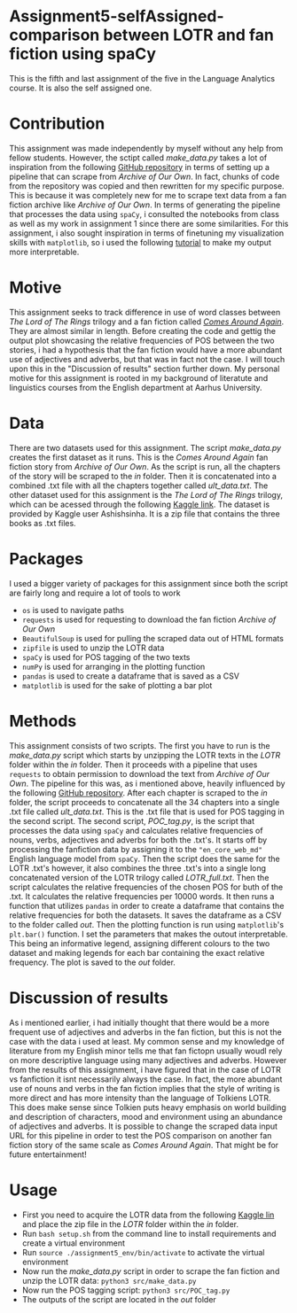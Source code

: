# Assignment5-selfAssigned-comparison between LOTR and fan fiction using spaCy
This is the fifth and last assignment of the five in the Language Analytics course. It is also the self assigned one.

# Contribution
This assignment was made independently by myself without any help from fellow students. However, the sctipt called _make_data.py_ takes a lot of inspiration from the following [GitHub repository](https://github.com/radiolarian/AO3Scraper.git) in terms of setting up a pipeline that can scrape from _Archive of Our Own_. In fact, chunks of code from the repository was copied and then rewritten for my specific purpose. This is because it was completely new for me to scrape text data from a fan fiction archive like  _Archive of Our Own_. In terms of generating the pipeline that processes the data using ```spaCy```, i consulted the notebooks from class as well as my work in assignment 1 since there are some similarities. For this assignment, i also sought inspiration in terms of finetuning my visualization skills with ```matplotlib```, so i used the following [tutorial](https://www.geeksforgeeks.org/bar-plot-in-matplotlib/) to make my output more interpretable.

# Motive
This assignment seeks to track difference in use of word classes between _The Lord of The Rings_ trilogy and a fan fiction called [_Comes Around Again_](https://archiveofourown.org/works/2064171/chapters/4487058). They are almost similar in length. Before creating the code and gettig the output plot showcasing the relative frequencies of POS between the two stories, i had a hypothesis that the fan fiction would have a more abundant use of adjectives and adverbs, but that was in fact not the case. I will touch upon this in the "Discussion of results" section further down. My personal motive for this assignment is rooted in my background of literatute and linguistics courses from the English department at Aarhus University. 

# Data
There are two datasets used for this assignment. The script _make_data.py_ creates the first dataset as it runs. This is the _Comes Around Again_ fan fiction story from _Archive of Our Own_. As the script is run, all the chapters of the story will be scraped to the _in_ folder. Then it is concatenated into a combined .txt file with all the chapters together called _ult_data.txt_. The other dataset used for this assignment is the _The Lord of The Rings_ trilogy, which can be acessed through the following [Kaggle link](https://www.kaggle.com/datasets/ashishsinhaiitr/lord-of-the-rings-text). The dataset is provided by Kaggle user  Ashishsinha. It is a zip file that contains the three books as .txt files. 

# Packages
I used a bigger variety of packages for this assignment since both the script are fairly long and require a lot of tools to work
* ```os``` is used to navigate paths
* ```requests``` is used for requesting to download the fan fiction _Archive of Our Own_
* ```BeautifulSoup``` is used for pulling the scraped data out of HTML formats
* ```zipfile``` is used to unzip the LOTR data 
* ```spaCy``` is used for POS tagging of the two texts
* ```numPy``` is used for arranging in the plotting function
* ```pandas``` is used to create a dataframe that is saved as a CSV 
* ```matplotlib``` is used for the sake of plotting a bar plot

# Methods
This assignment consists of two scripts. The first you have to run is the _make_data.py_ script which starts by unzipping the LOTR texts in the _LOTR_ folder within the _in_ folder. Then it proceeds with a pipeline that uses ```requests``` to obtain permission to download the text from _Archive of Our Own_. The pipeline for this was, as i mentioned above, heavily influenced by the following [GitHub repository](https://github.com/radiolarian/AO3Scraper.git). After each chapter is scraped to the _in_ folder, the script proceeds to concatenate all the 34 chapters into a single .txt file called _ult_data.txt_. This is the .txt file that is used for POS tagging in the second script. 
The second script, _POC_tag.py_, is the script that processes the data using ```spaCy``` and calculates relative frequencies of nouns, verbs, adjectives and adverbs for both the .txt's. It starts off by processing the fanfiction data by assigning it to the ```"en_core_web_md"``` English language model from ```spaCy```. Then the script does the same for the LOTR .txt's however, it also combines the three .txt's into a single long concatenated version of the LOTR trilogy called _LOTR_full.txt_. Then the script calculates the relative frequencies of the chosen POS for buth of the .txt. It calculates the relative frequencies per 10000 words. It then runs a function that utilizes ```pandas``` in order to create a dataframe that contains the relative frequencies for both the datasets. It saves the dataframe as a CSV to the folder called _out_. Then the plotting function is run using ```matplotlib```'s ```plt.bar()``` function. I set the parameters that makes the outout interpretable. This being an informative legend, assigning different colours to the two dataset and making legends for each bar containing the exact relative frequency. The plot is saved to the _out_ folder.

# Discussion of results
As i mentioned earlier, i had initially thought that there would be a more frequent use of adjectives and adverbs in the fan fiction, but this is not the case with the data i used at least. My common sense and my knowledge of literature from my English minor tells me that fan fictopn usually woudl rely on more descriptive language using many adjectives and adverbs. However from the results of this assignment, i have figured that in the case of LOTR vs fanfiction it isnt necessarily always the case. In fact, the more abundant use of nouns and verbs in the fan fiction implies that the style of writing is more direct and has more intensity than the language of Tolkiens LOTR. This does make sense since Tolkien puts heavy emphasis on world building and description of characters, mood and environment using an abundance of adjectives and adverbs. It is possible to change the scraped data input URL for this pipeline in order to test the POS comparison on another fan fiction story of the same scale as _Comes Around Again_. That might be for future entertainment!

# Usage
* First you need to acquire the LOTR data from the following [Kaggle lin](https://www.kaggle.com/datasets/ashishsinhaiitr/lord-of-the-rings-text) and place the zip file in the _LOTR_ folder within the _in_ folder. 
* Run ```bash setup.sh``` from the command line to install requirements and create a virtual environment
* Run ```source ./assignment5_env/bin/activate```  to activate the virtual environment
* Now run the _make_data.py_ script in order to scrape the fan fiction and unzip the LOTR data: ```python3 src/make_data.py```
* Now run the POS tagging script: ```python3 src/POC_tag.py```
* The outputs of the script are located in the _out_ folder
